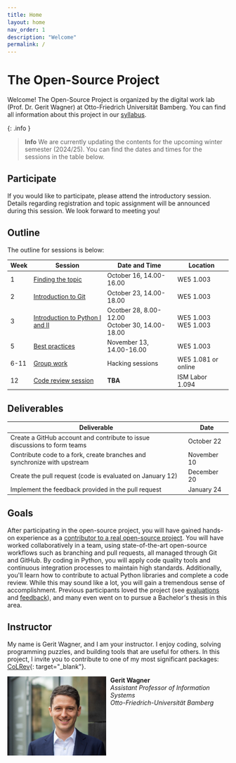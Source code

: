 ```yaml
---
title: Home
layout: home
nav_order: 1
description: "Welcome"
permalink: /
---
```


# The Open-Source Project

Welcome!
The Open-Source Project is organized by the digital work lab (Prof. Dr. Gerit Wagner) at Otto-Friedrich Universität Bamberg.
You can find all information about this project in our [syllabus](docs/syllabus.html).

{: .info }
> **Info**
> We are currently updating the contents for the upcoming winter semester (2024/25). You can find the dates and times for the sessions in the table below.

## Participate

If you would like to participate, please attend the introductory session.
Details regarding registration and topic assignment will be announced during this session.
We look forward to meeting you!

## Outline

The outline for sessions is below:

| Week | Session                                                     | Date and Time                                         | Location                  |
| ---- | ----------------------------------------------------------- | ----------------------------------------------------- | ------------------------- |
| 1    | [Finding the topic](docs/week_1_topic.html)                 | October 16, 14.00-16.00                               | WE5 1.003                 |
| 2    | [Introduction to Git](docs/week_2_git.html)                 | October 23, 14.00-18.00                               | WE5 1.003                 |
| 3    | [Introduction to Python I and II](docs/week_3_python.html)  | Ocotber 28, 8.00-12.00  <br> October 30, 14.00-18.00  | WE5 1.003  <br> WE5 1.003 |
| 5    | [Best practices](docs/week_5_best_practices.html)           | November 13, 14.00-16.00                              | WE5 1.003                 |
| 6-11 | [Group work](docs/week_6-11_group_work.html)                | Hacking sessions                                      | WE5 1.081 or online       |
| 12   | [Code review session](docs/week_12_code_review.html)        | **TBA**                                               | ISM Labor 1.094           |

## Deliverables

| Deliverable                                                                           | Date            |
| ------------------------------------------------------------------------------------- | --------------- |
| Create a GitHub account and contribute to issue discussions to form teams             | October 22      |
| Contribute code to a fork, create branches and synchronize with upstream              | November 10     |
| Create the pull request (code is evaluated on January 12)                             | December 20     |
| Implement the feedback provided in the pull request                                   | January 24      |

## Goals

After participating in the open-source project, you will have gained hands-on experience as a [contributor to a real open-source project](docs/hall_of_fame.html).
You will have worked collaboratively in a team, using state-of-the-art open-source workflows such as branching and pull requests, all managed through Git and GitHub.
By coding in Python, you will apply code quality tools and continuous integration processes to maintain high standards.
Additionally, you'll learn how to contribute to actual Python libraries and complete a code review.
While this may sound like a lot, you will gain a tremendous sense of accomplishment.
Previous participants loved the project (see [evaluations](docs/evaluations.html) and [feedback](docs/feedback.html)), and many even went on to pursue a Bachelor's thesis in this area.

## Instructor

My name is Gerit Wagner, and I am your instructor. I enjoy coding, solving programming puzzles, and building tools that are useful for others. In this project, I invite you to contribute to one of my most significant packages: [CoLRev](https://github.com/CoLRev-Environment/colrev){: target="_blank"}. 

<img src="assets/gerit_wagner.jpg" alt="Gerit Wagner (Foto: Tim Kipphan)" style="height: 180px; float: left; padding-right: 10px;">

**Gerit Wagner**  
*Assistant Professor of Information Systems*  
*Otto-Friedrich-Universität Bamberg*

<br style="clear:both">

